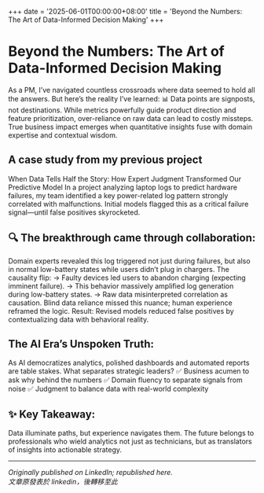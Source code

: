 +++
date = '2025-06-01T00:00:00+08:00'
title = 'Beyond the Numbers: The Art of Data-Informed Decision Making'
+++

# Beyond the Numbers: The Art of Data-Informed Decision Making

As a PM, I’ve navigated countless crossroads where data seemed to hold all the answers. But here’s the reality I’ve learned:
📊 Data points are signposts, not destinations.
While metrics powerfully guide product direction and feature prioritization, over-reliance on raw data can lead to costly missteps. True business impact emerges when quantitative insights fuse with domain expertise and contextual wisdom.

## A case study from my previous project
When Data Tells Half the Story: How Expert Judgment Transformed Our Predictive Model 
In a project analyzing laptop logs to predict hardware failures, my team identified a key power-related log pattern strongly correlated with malfunctions. Initial models flagged this as a critical failure signal—until false positives skyrocketed.

## 🔍 The breakthrough came through collaboration:
Domain experts revealed this log triggered not just during failures, but also in normal low-battery states while users didn’t plug in chargers.
The causality flip:
→ Faulty devices led users to abandon charging (expecting imminent failure).
→ This behavior massively amplified log generation during low-battery states.
→ Raw data misinterpreted correlation as causation.
Blind data reliance missed this nuance; human experience reframed the logic.
Result: Revised models reduced false positives by contextualizing data with behavioral reality.

## The AI Era’s Unspoken Truth:
As AI democratizes analytics, polished dashboards and automated reports are table stakes. What separates strategic leaders?
✅ Business acumen to ask why behind the numbers
✅ Domain fluency to separate signals from noise
✅ Judgment to balance data with real-world complexity

## ✨ Key Takeaway:
Data illuminate paths, but experience navigates them. The future belongs to professionals who wield analytics not just as technicians, but as translators of insights into actionable strategy.

---
*Originally published on LinkedIn; republished here.* <br>
*文章原發表於 linkedin，後轉移至此*
